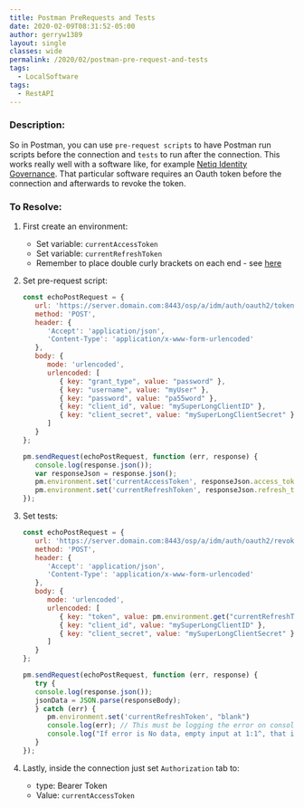 ```yaml
---
title: Postman PreRequests and Tests
date: 2020-02-09T08:31:52-05:00
author: gerryw1389
layout: single
classes: wide
permalink: /2020/02/postman-pre-request-and-tests
tags:
  - LocalSoftware
tags:
  - RestAPI
---
```

<!--more-->

### Description:

So in Postman, you can use `pre-request scripts` to have Postman run scripts before the connection and `tests` to run after the connection. This works really well with a software like, for example [Netiq Identity Governance](https://www.microfocus.com/en-us/products/netiq-identity-governance/overview#). That particular software requires an Oauth token before the connection and afterwards to revoke the token.

### To Resolve:

1. First create an environment:
   - Set variable: `currentAccessToken` 
   - Set variable: `currentRefreshToken`
   - Remember to place double curly brackets on each end - see [here](https://learning.postman.com/docs/sending-requests/variables/)

2. Set pre-request script:

   ```javascript
   const echoPostRequest = {
      url: 'https://server.domain.com:8443/osp/a/idm/auth/oauth2/token',
      method: 'POST',
      header: {
         'Accept': 'application/json',
         'Content-Type': 'application/x-www-form-urlencoded'
      },
      body: {
         mode: 'urlencoded',
         urlencoded: [
            { key: "grant_type", value: "password" },
            { key: "username", value: "myUser" },
            { key: "password", value: "pa55word" },
            { key: "client_id", value: "mySuperLongClientID" },
            { key: "client_secret", value: "mySuperLongClientSecret" }
         ]
      }
   };

   pm.sendRequest(echoPostRequest, function (err, response) {
      console.log(response.json());
      var responseJson = response.json();
      pm.environment.set('currentAccessToken', responseJson.access_token)
      pm.environment.set('currentRefreshToken', responseJson.refresh_token)
   });
   ```

3. Set tests:

   ```javascript
   const echoPostRequest = {
      url: 'https://server.domain.com:8443/osp/a/idm/auth/oauth2/revoke',
      method: 'POST',
      header: {
         'Accept': 'application/json',
         'Content-Type': 'application/x-www-form-urlencoded'
      },
      body: {
         mode: 'urlencoded',
         urlencoded: [
            { key: "token", value: pm.environment.get("currentRefreshToken") },
            { key: "client_id", value: "mySuperLongClientID" },
            { key: "client_secret", value: "mySuperLongClientSecret" }
         ]
      }
   };

   pm.sendRequest(echoPostRequest, function (err, response) {
      try {
      console.log(response.json());
      jsonData = JSON.parse(responseBody);
      } catch (err) {
         pm.environment.set('currentRefreshToken', "blank")
         console.log(err); // This must be logging the error on console
         console.log("If error is No data, empty input at 1:1^, that is okay")
      }
   });
   ```

4. Lastly, inside the connection just set `Authorization` tab to:
   - type: Bearer Token
   - Value: `currentAccessToken`

